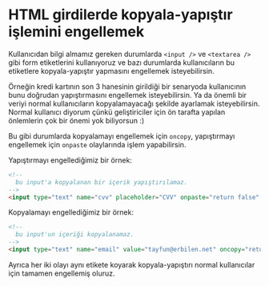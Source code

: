 # HTML girdilerde kopyala-yapıştır işlemini engellemek

Kullanıcıdan bilgi almamız gereken durumlarda `<input />` ve `<textarea />` gibi form etiketlerini kullanıyoruz ve bazı durumlarda kullanıcıların bu etiketlere kopyala-yapıştır yapmasını engellemek isteyebilirsin.

Örneğin kredi kartının son 3 hanesinin girildiği bir senaryoda kullanıcının bunu doğrudan yapıştırmasını engellemek isteyebilirsin.
Ya da önemli bir veriyi normal kullanıcıların kopyalamayacağı şekilde ayarlamak isteyebilirsin. Normal kullanıcı diyorum çünkü geliştiriciler için ön tarafta yapılan önlemlerin çok bir önemi yok biliyorsun :)

Bu gibi durumlarda kopyalamayı engellemek için `oncopy`, yapıştırmayı engellemek için `onpaste` olaylarında işlem yapabilirsin.

Yapıştırmayı engellediğimiz bir örnek:

```html
<!--
  bu input'a kopyalanan bir içerik yapıştırılamaz.
-->
<input type="text" name="cvv" placeholder="CVV" onpaste="return false" />
```

Kopyalamayı engellediğimiz bir örnek:

```html
<!--
  bu input'un içeriği kopyalanamaz.
-->
<input type="text" name="email" value="tayfun@erbilen.net" oncopy="return false" />
```

Ayrıca her iki olayı aynı etikete koyarak kopyala-yapıştırı normal kullanıcılar için tamamen engellemiş oluruz.
